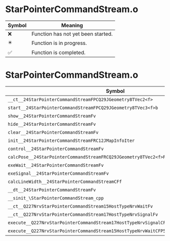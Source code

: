# StarPointerCommandStream.o
| Symbol | Meaning 
| ------------- | ------------- 
| :x: | Function has not yet been started. 
| :eight_pointed_black_star: | Function is in progress. 
| :white_check_mark: | Function is completed. 


# StarPointerCommandStream.o
| Symbol | Decompiled? |
| ------------- | ------------- |
| `__ct__24StarPointerCommandStreamFPCQ29JGeometry8TVec2<f>` | :x: |
| `start__24StarPointerCommandStreamFPCQ29JGeometry8TVec3<f>b` | :x: |
| `show__24StarPointerCommandStreamFv` | :x: |
| `hide__24StarPointerCommandStreamFv` | :x: |
| `clear__24StarPointerCommandStreamFv` | :x: |
| `init__24StarPointerCommandStreamFRC12JMapInfoIter` | :x: |
| `control__24StarPointerCommandStreamFv` | :x: |
| `calcPose__24StarPointerCommandStreamFRCQ29JGeometry8TVec2<f>RCQ29JGeometry8TVec2<f>` | :x: |
| `exeWait__24StarPointerCommandStreamFv` | :x: |
| `exeSignal__24StarPointerCommandStreamFv` | :x: |
| `calcLineWidth__24StarPointerCommandStreamCFf` | :x: |
| `__dt__24StarPointerCommandStreamFv` | :x: |
| `__sinit_\StarPointerCommandStream_cpp` | :x: |
| `__ct__Q227NrvStarPointerCommandStream15HostTypeNrvWaitFv` | :x: |
| `__ct__Q227NrvStarPointerCommandStream17HostTypeNrvSignalFv` | :x: |
| `execute__Q227NrvStarPointerCommandStream17HostTypeNrvSignalCFP5Spine` | :x: |
| `execute__Q227NrvStarPointerCommandStream15HostTypeNrvWaitCFP5Spine` | :x: |
